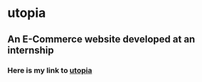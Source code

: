 # utopia

## An E-Commerce website developed at an internship
### Here is my link to [utopia](https://utopiaecintern.000webhostapp.com/utopiamain.html)
